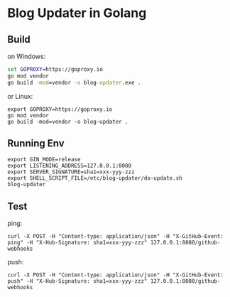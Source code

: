# Blog Updater in Golang

## Build

on Windows:
```cmd
set GOPROXY=https://goproxy.io
go mod vendor
go build -mod=vendor -o blog-updater.exe .
```

or Linux:

```shell
export GOPROXY=https://goproxy.io
go mod vendor
go build -mod=vendor -o blog-updater .
```

## Running Env

```shell
export GIN_MODE=release
export LISTENING_ADDRESS=127.0.0.1:8080
export SERVER_SIGNATURE=sha1=xxx-yyy-zzz
export SHELL_SCRIPT_FILE=/etc/blog-updater/do-update.sh
blog-updater
```


## Test

ping:

```shell
curl -X POST -H "Content-type: application/json" -H "X-GitHub-Event: ping" -H "X-Hub-Signature: sha1=xxx-yyy-zzz" 127.0.0.1:8080/github-webhooks
```

push:

```shell
curl -X POST -H "Content-type: application/json" -H "X-GitHub-Event: push" -H "X-Hub-Signature: sha1=xxx-yyy-zzz" 127.0.0.1:8080/github-webhooks
```
